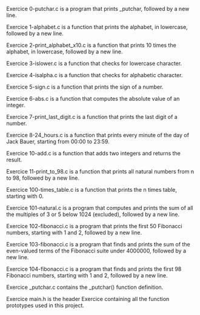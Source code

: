 Exercice 0-putchar.c is a program that prints _putchar, followed by a new line.

Exercice 1-alphabet.c is a function that prints the alphabet, in lowercase, followed by a new line.

Exercice 2-print_alphabet_x10.c is a function that prints 10 times the alphabet, in lowercase, followed by a new line.

Exercice 3-islower.c is a function that checks for lowercase character.

Exercice 4-isalpha.c is a function that checks for alphabetic character.

Exercice 5-sign.c is a function that prints the sign of a number.

Exercice 6-abs.c is a function that computes the absolute value of an integer.

Exercice 7-print_last_digit.c is a function that prints the last digit of a number.

Exercice 8-24_hours.c is a function that prints every minute of the day of Jack Bauer, starting from 00:00 to 23:59.

Exercice 10-add.c is a function that adds two integers and returns the result.

Exercice 11-print_to_98.c is a function that prints all natural numbers from n to 98, followed by a new line.

Exercice 100-times_table.c is a function that prints the n times table, starting with 0.

Exercice 101-natural.c is a program that computes and prints the sum of all the multiples of 3 or 5 below 1024 (excluded), followed by a new line.

Exercice 102-fibonacci.c is a program that prints the first 50 Fibonacci numbers, starting with 1 and 2, followed by a new line.

Exercice 103-fibonacci.c is a program that finds and prints the sum of the even-valued terms of the Fibonacci suite under 4000000, followed by a new line.

Exercice 104-fibonacci.c is a program that finds and prints the first 98 Fibonacci numbers, starting with 1 and 2, followed by a new line.

Exercice _putchar.c contains the _putchar() function definition.

Exercice main.h is the header Exercice containing all the function prototypes used in this project.
